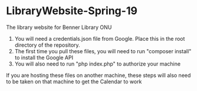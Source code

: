 # LibraryWebsite-Spring-19
The library website for Benner Library ONU


1. You will need a credentials.json file from Google. Place this in the root directory of the repository.
2. The first time you pull these files, you will need to run "composer install" to install the Google API
3. You will also need to run "php index.php" to authorize your machine

If you are hosting these files on another machine, these steps will also need to be taken on that machine to get the Calendar to work
